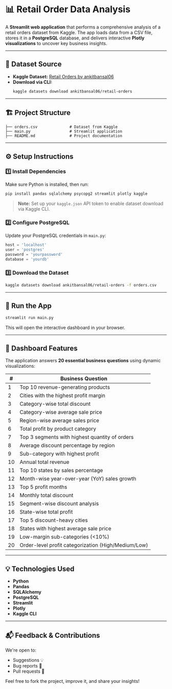 # 📊 Retail Order Data Analysis

A **Streamlit web application** that performs a comprehensive analysis of a retail orders dataset from Kaggle. The app loads data from a CSV file, stores it in a **PostgreSQL** database, and delivers interactive **Plotly visualizations** to uncover key business insights.

---

## 📁 Dataset Source

- **Kaggle Dataset:** [Retail Orders by ankitbansal06](https://www.kaggle.com/datasets/ankitbansal06/retail-orders)  
- **Download via CLI:**
  ```bash
  kaggle datasets download ankitbansal06/retail-orders
  ```

---

## 🏗️ Project Structure

```
├── orders.csv              # Dataset from Kaggle
├── main.py                 # Streamlit application
├── README.md               # Project documentation
```

---

## ⚙️ Setup Instructions

### 1️⃣ Install Dependencies

Make sure Python is installed, then run:

```bash
pip install pandas sqlalchemy psycopg2 streamlit plotly kaggle
```

> **Note:** Set up your `kaggle.json` API token to enable dataset download via Kaggle CLI.

### 2️⃣ Configure PostgreSQL

Update your PostgreSQL credentials in `main.py`:
```python
host = 'localhost'
user = 'postgres'
password = 'yourpassword'
database = 'yourdb'
```

### 3️⃣ Download the Dataset

```bash
kaggle datasets download ankitbansal06/retail-orders -f orders.csv
```

---

## 🚀 Run the App

```bash
streamlit run main.py
```

This will open the interactive dashboard in your browser.

---

## 🧠 Dashboard Features

The application answers **20 essential business questions** using dynamic visualizations:

| #  | Business Question |
|----|-------------------|
| 1  | Top 10 revenue-generating products |
| 2  | Cities with the highest profit margin |
| 3  | Category-wise total discount |
| 4  | Category-wise average sale price |
| 5  | Region-wise average sales price |
| 6  | Total profit by product category |
| 7  | Top 3 segments with highest quantity of orders |
| 8  | Average discount percentage by region |
| 9  | Sub-category with highest profit |
| 10 | Annual total revenue |
| 11 | Top 10 states by sales percentage |
| 12 | Month-wise year-over-year (YoY) sales growth |
| 13 | Top 5 profit months |
| 14 | Monthly total discount |
| 15 | Segment-wise discount analysis |
| 16 | State-wise total profit |
| 17 | Top 5 discount-heavy cities |
| 18 | States with highest average sale price |
| 19 | Low-margin sub-categories (<10%) |
| 20 | Order-level profit categorization (High/Medium/Low) |

---

## 💡 Technologies Used

- **Python**
- **Pandas**
- **SQLAlchemy**
- **PostgreSQL**
- **Streamlit**
- **Plotly**
- **Kaggle CLI**

---

## 📬 Feedback & Contributions

We're open to:
- Suggestions 💡
- Bug reports 🐞
- Pull requests 🚀

Feel free to fork the project, improve it, and share your insights!
